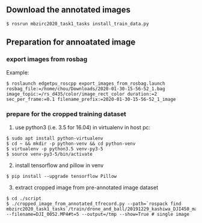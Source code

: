 ## Download the annotated images
```
$ rosrun mbzirc2020_task1_tasks install_train_data.py
```


## Preparation for annoatated image 
### export images from rosbag
Example:
```
$ roslaunch edgetpu_roscpp export_images_from_rosbag.launch rosbag_file:=/home/chou/Downloads/2020-01-30-15-56-52_1.bag image_topic:=/rs_d435/color/image_rect_color duration:=2 sec_per_frame:=0.1 filename_prefix:=2020-01-30-15-56-52_1_image
```

### prepare for the cropped training dataset
1. use python3 (i.e. 3.5 for 16.04) in virtualenv in host pc:
```
$ sudo apt install python-virtualenv
$ cd ~ && mkdir -p python-venv && cd python-venv
$ virtualenv -p python3.5 venv-py3-5
$ source venv-py3-5/bin/activate
```

2. install tensorflow and pillow in venv
```
$ pip install --upgrade tensorflow Pillow
```

3. extract cropped image from pre-annotated image dataset
```
$ cd ./script
$ ./cropped_image_from_annotated_tfrecord.py --path=`rospack find mbzirc2020_task1_tasks`/train/drone_and_ball/20191229_kashiwa_DJI450_mavic2pro_1080HD/class1_drone --filename=DJI_0052.MP4#t=5 --output=/tmp --show=True # single image 
```

